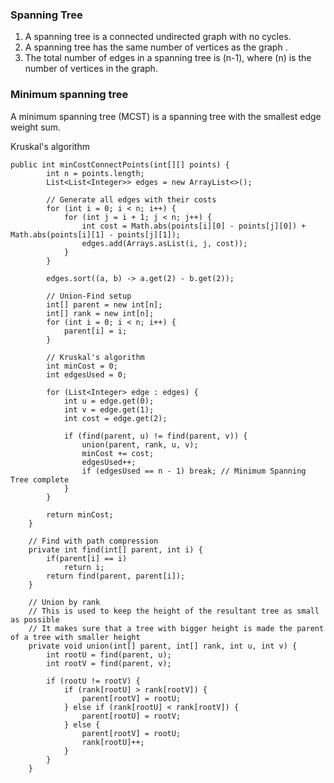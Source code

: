 ### Spanning Tree
 
1. A spanning tree is a connected undirected graph with no cycles.
2. A spanning tree has the same number of vertices as the graph .
3. The total number of edges in a spanning tree is \(n-1\), where \(n\) is the number of vertices in the graph.

### Minimum spanning tree
A minimum spanning tree (MCST) is a spanning tree with the smallest edge weight sum.

Kruskal's algorithm
```
public int minCostConnectPoints(int[][] points) {
        int n = points.length;
        List<List<Integer>> edges = new ArrayList<>();

        // Generate all edges with their costs
        for (int i = 0; i < n; i++) {
            for (int j = i + 1; j < n; j++) {
                int cost = Math.abs(points[i][0] - points[j][0]) + Math.abs(points[i][1] - points[j][1]);
                edges.add(Arrays.asList(i, j, cost));
            }
        }

        edges.sort((a, b) -> a.get(2) - b.get(2));

        // Union-Find setup
        int[] parent = new int[n];
        int[] rank = new int[n];
        for (int i = 0; i < n; i++) {
            parent[i] = i;
        }

        // Kruskal's algorithm
        int minCost = 0;
        int edgesUsed = 0;

        for (List<Integer> edge : edges) {
            int u = edge.get(0);
            int v = edge.get(1);
            int cost = edge.get(2);

            if (find(parent, u) != find(parent, v)) {
                union(parent, rank, u, v);
                minCost += cost;
                edgesUsed++;
                if (edgesUsed == n - 1) break; // Minimum Spanning Tree complete
            }
        }

        return minCost;
    }

    // Find with path compression
    private int find(int[] parent, int i) {
        if(parent[i] == i)
            return i;
        return find(parent, parent[i]);
    }

    // Union by rank
    // This is used to keep the height of the resultant tree as small as possible
    // It makes sure that a tree with bigger height is made the parent of a tree with smaller height
    private void union(int[] parent, int[] rank, int u, int v) {
        int rootU = find(parent, u);
        int rootV = find(parent, v);

        if (rootU != rootV) {
            if (rank[rootU] > rank[rootV]) {
                parent[rootV] = rootU;
            } else if (rank[rootU] < rank[rootV]) {
                parent[rootU] = rootV;
            } else {
                parent[rootV] = rootU;
                rank[rootU]++;
            }
        }
    }
```
